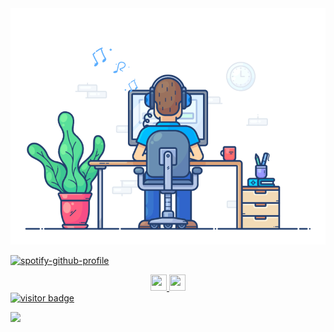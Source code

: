 <div align="center" width="50">
<img src="https://github.com/nathanwerlich/nathanwerlich/blob/main/img/dev-working_rounded.gif?raw=true" href="https://github.com/nathanwerlich" alt="CoDiNg RocKs"  width="550"/><br>
</div>

[![spotify-github-profile](https://spotify-github-profile.vercel.app/api/view?uid=12156352994&cover_image=true&theme=novatorem&bar_color=53b14f&bar_color_cover=false)](https://spotify-github-profile.vercel.app/api/view?uid=12156352994&redirect=true) <br>

<div align='center'>
<a href='https://www.linkedin.com/in/nathan-werlich-0b6154175/' target="_blank">
    <img width="26" height="26" src="https://img.icons8.com/metro/26/000000/linkedin.png"/>
</a> <a href='https://www.instagram.com/nathan.werlich/' target="_blank">
    <img width="26" height="26" src="https://img.icons8.com/ios-glyphs/344/instagram-new.png"/> <br>
</div>

<div align='left'>
  <img src="https://visitor-badge.glitch.me/badge?page_id=nathanwerlich.nathanwerlich" alt="visitor badge"/>
</div>

![](https://komarev.com/ghpvc/?username=nathanwerlich&color=green)
